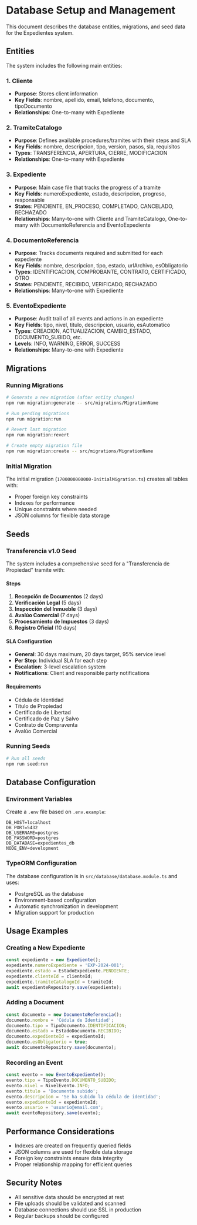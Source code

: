 # Database Setup and Management

This document describes the database entities, migrations, and seed data for the Expedientes system.

## Entities

The system includes the following main entities:

### 1. Cliente
- **Purpose**: Stores client information
- **Key Fields**: nombre, apellido, email, telefono, documento, tipoDocumento
- **Relationships**: One-to-many with Expediente

### 2. TramiteCatalogo
- **Purpose**: Defines available procedures/tramites with their steps and SLA
- **Key Fields**: nombre, descripcion, tipo, version, pasos, sla, requisitos
- **Types**: TRANSFERENCIA, APERTURA, CIERRE, MODIFICACION
- **Relationships**: One-to-many with Expediente

### 3. Expediente
- **Purpose**: Main case file that tracks the progress of a tramite
- **Key Fields**: numeroExpediente, estado, descripcion, progreso, responsable
- **States**: PENDIENTE, EN_PROCESO, COMPLETADO, CANCELADO, RECHAZADO
- **Relationships**: Many-to-one with Cliente and TramiteCatalogo, One-to-many with DocumentoReferencia and EventoExpediente

### 4. DocumentoReferencia
- **Purpose**: Tracks documents required and submitted for each expediente
- **Key Fields**: nombre, descripcion, tipo, estado, urlArchivo, esObligatorio
- **Types**: IDENTIFICACION, COMPROBANTE, CONTRATO, CERTIFICADO, OTRO
- **States**: PENDIENTE, RECIBIDO, VERIFICADO, RECHAZADO
- **Relationships**: Many-to-one with Expediente

### 5. EventoExpediente
- **Purpose**: Audit trail of all events and actions in an expediente
- **Key Fields**: tipo, nivel, titulo, descripcion, usuario, esAutomatico
- **Types**: CREACION, ACTUALIZACION, CAMBIO_ESTADO, DOCUMENTO_SUBIDO, etc.
- **Levels**: INFO, WARNING, ERROR, SUCCESS
- **Relationships**: Many-to-one with Expediente

## Migrations

### Running Migrations

```bash
# Generate a new migration (after entity changes)
npm run migration:generate -- src/migrations/MigrationName

# Run pending migrations
npm run migration:run

# Revert last migration
npm run migration:revert

# Create empty migration file
npm run migration:create -- src/migrations/MigrationName
```

### Initial Migration

The initial migration (`1700000000000-InitialMigration.ts`) creates all tables with:
- Proper foreign key constraints
- Indexes for performance
- Unique constraints where needed
- JSON columns for flexible data storage

## Seeds

### Transferencia v1.0 Seed

The system includes a comprehensive seed for a "Transferencia de Propiedad" tramite with:

#### Steps
1. **Recepción de Documentos** (2 days)
2. **Verificación Legal** (5 days)
3. **Inspección del Inmueble** (3 days)
4. **Avalúo Comercial** (7 days)
5. **Procesamiento de Impuestos** (3 days)
6. **Registro Oficial** (10 days)

#### SLA Configuration
- **General**: 30 days maximum, 20 days target, 95% service level
- **Per Step**: Individual SLA for each step
- **Escalation**: 3-level escalation system
- **Notifications**: Client and responsible party notifications

#### Requirements
- Cédula de Identidad
- Título de Propiedad
- Certificado de Libertad
- Certificado de Paz y Salvo
- Contrato de Compraventa
- Avalúo Comercial

### Running Seeds

```bash
# Run all seeds
npm run seed:run
```

## Database Configuration

### Environment Variables

Create a `.env` file based on `.env.example`:

```env
DB_HOST=localhost
DB_PORT=5432
DB_USERNAME=postgres
DB_PASSWORD=postgres
DB_DATABASE=expedientes_db
NODE_ENV=development
```

### TypeORM Configuration

The database configuration is in `src/database/database.module.ts` and uses:
- PostgreSQL as the database
- Environment-based configuration
- Automatic synchronization in development
- Migration support for production

## Usage Examples

### Creating a New Expediente

```typescript
const expediente = new Expediente();
expediente.numeroExpediente = 'EXP-2024-001';
expediente.estado = EstadoExpediente.PENDIENTE;
expediente.clienteId = clienteId;
expediente.tramiteCatalogoId = tramiteId;
await expedienteRepository.save(expediente);
```

### Adding a Document

```typescript
const documento = new DocumentoReferencia();
documento.nombre = 'Cédula de Identidad';
documento.tipo = TipoDocumento.IDENTIFICACION;
documento.estado = EstadoDocumento.RECIBIDO;
documento.expedienteId = expedienteId;
documento.esObligatorio = true;
await documentoRepository.save(documento);
```

### Recording an Event

```typescript
const evento = new EventoExpediente();
evento.tipo = TipoEvento.DOCUMENTO_SUBIDO;
evento.nivel = NivelEvento.INFO;
evento.titulo = 'Documento subido';
evento.descripcion = 'Se ha subido la cédula de identidad';
evento.expedienteId = expedienteId;
evento.usuario = 'usuario@email.com';
await eventoRepository.save(evento);
```

## Performance Considerations

- Indexes are created on frequently queried fields
- JSON columns are used for flexible data storage
- Foreign key constraints ensure data integrity
- Proper relationship mapping for efficient queries

## Security Notes

- All sensitive data should be encrypted at rest
- File uploads should be validated and scanned
- Database connections should use SSL in production
- Regular backups should be configured